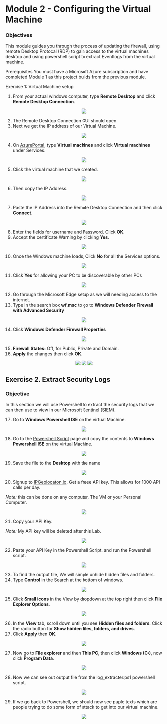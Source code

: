 # Module 2 - Configuring the Virtual Machine

### Objectives

This module guides you through the process of updating the firewall, using remote Desktop Protocal (RDP) to gain access to the virtual machines desktop and using powershell script to extract Eventlogs from the virtual machine.

Prerequisites You must have a Microsoft Azure subscription and have completed Module 1 as this project builds from the previous module.

Exercise 1: Virtual Machine setup

1. From your actual windows computer, type <strong>Remote Desktop</strong> and click <strong>Remote Desktop Connection</strong>. 

<p align="center">
  <img src="https://i.imgur.com/rBfuiDZ.png"/>
</p>

2. The Remote Desktop Connection GUI should open.
3. Next we get the IP address of our Virtual Machine.
<p align="center">
  <img src="https://i.imgur.com/BRInebb.png"/>
</p>

4. On <a href="https://portal.azure.com/">AzurePortal</a>, type <strong>Virtual machines</strong> and click <strong>Virtual machines</strong> under Services.

<p align="center">
  <img src="https://i.imgur.com/5NKk5JR.png"/>
</p>

5. Click the virtual machine that we created.

<p align="center">
  <img src="https://i.imgur.com/Did7vIb.png"/>
</p>

6. Then copy the IP Address.

<p align="center">
  <img src="https://i.imgur.com/GDcDvnl.png"/>
</p>

7. Paste the IP Address into the Remote Desktop Connection and then click <strong>Connect</strong>.

<p align="center">
  <img src="https://i.imgur.com/4PAVoVT.png"/>
</p>

8. Enter the fields for username and Password. Click <strong>OK</strong>.
9. Accept the certificate Warning by clicking <strong>Yes</strong>.

<p align="center">
  <img src="https://i.imgur.com/zi6PXrL.png"/>
</p>

10. Once the Windows machine loads, Click <strong>No</strong> for all the Services options.

<p align="center">
  <img src="https://i.imgur.com/wUZosm0.png"/>
</p>


11. Click <strong>Yes</strong> for allowing your PC to be discoverable by other PCs

<p align="center">
  <img src="https://i.imgur.com/sK3c3Qy.png"/>
</p>

12. Go through the Microsoft Edge setup as we will needing access to the internet.
13. Type in the search box <strong>wf.msc</strong> to go to <strong>Windows Defender Firewall with Advanced Security</strong>

<p align="center">
  <img src="blob:https://imgur.com/3ac2284a-52cb-44c4-8ce5-2fe9fcc76f3d"/>
</p>

14. Click <strong>Windows Defender Firewall Properties</strong>

<p align="center">
  <img src="https://i.imgur.com/4TGmpZy.png"/>
</p>

15. <strong>Firewall States:</strong> Off, for Public, Private and Domain.
16. <strong>Apply</strong> the changes then click <strong>OK</strong>.

<p align="center">
  <img src="https://i.imgur.com/O44N88u.png"/>
  <img src="https://i.imgur.com/JSacsny.png"/>
  <img src="https://i.imgur.com/uSM9amD.png"/>
</p>


## Exercise 2. Extract Security Logs

### Objective

In this section we will use Powershell to extract the security logs that we can then use to view in our Microsoft Sentinel (SIEM).

17. Go to <strong>Windows Powershell ISE</strong> on the virtual Machine.

<p align="center">
  <img src="https://i.imgur.com/istljmg.png"/>
</p>

18. Go to the <a href="https://github.com/TechGiovanni/Microsoft-Azure-Sentinel-Security-Lab/blob/main/Custom_Security_Log_Exporter.ps1">Powershell Script</a> page and copy the contents to <strong>Windows Powershell ISE</strong> on the virtual Machine. 

<p align="center">
  <img src="https://i.imgur.com/rOHkrDu.png"/>
</p>

19. Save the file to the <strong>Desktop</strong> with the name <strong></strong>

<p align="center">
  <img src="https://i.imgur.com/zCxP7qd.png"/>
</p>

20. Signup to <a href="https://app.ipgeolocation.io/login">IPGeolocaton.io</a>. Get a freee API key. This allows for 1000 API calls per day.

*Note:* this can be done on any computer, The VM or your Personal Computer.

<p align="center">
  <img src="https://i.imgur.com/DOOPP0I.png"/>
</p>

21. Copy your API Key.
     
*Note:* My API key will be deleted after this Lab.

<p align="center">
  <img src="https://i.imgur.com/pwHPmZT.png"/>
</p>

22. Paste your API Key in the Powershell Script. and run the Powershell script.

<p align="center">
  <img src="https://i.imgur.com/Lpzz8iW.png"/>
</p>

23. To find the output file, We will simple unhide hidden files and folders.
24. Type <strong>Control</strong> in the Search at the bottom of windows.

<p align="center">
  <img src="https://i.imgur.com/exD4ORb.png"/>
</p>

25. Click <strong>Small icons</strong> in the View by dropdown at the top right then click <strong>File Explorer Options</strong>.

<p align="center">
  <img src="https://i.imgur.com/EWHcnDe.png"/>
</p>

26. In the <strong>View</strong> tab, scroll down until you see <strong>Hidden files and folders</strong>. Click the radio button for <strong>Show hidden files, folders, and drives</strong>.
27. Click <strong>Apply</strong> then <strong>OK</strong>.

<p align="center">
  <img src="https://i.imgur.com/LnRxZEq.png"/>
</p>

27. Now go to <strong>File explorer</strong> and then <strong>This PC</strong>, then click <strong>Windows (C:)</strong>, now click <strong>Program Data</strong>.

<p align="center">
  <img src="https://i.imgur.com/mqrAtXG.png"/>
</p>

28. Now we can see out output file from the log_extracter.ps1 powershell script.

<p align="center">
  <img src="https://i.imgur.com/TZIlXMo.png"/>
</p>

29. If we go back to Powershell, we should now see puple texts which are people trying to do some form of attack to get into our virtual machine.

<p align="center">
  <img src="https://i.imgur.com/Yz3YtHC.png"/>
</p>




